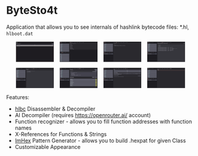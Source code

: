 # ByteSto4t
Application that allows you to see internals of hashlink bytecode files: *.hl, `hlboot.dat`

<div align="center">
  <div style="display: flex; gap: 1rem; justify-content: center; flex-wrap: wrap; margin-bottom: 1rem;">
    <img src="../docs/images/bytesto4t_1.png" width="20%" />
    <img src="../docs/images/bytesto4t_2.png" width="20%" />
    <img src="../docs/images/bytesto4t_3.png" width="20%" />
    <img src="../docs/images/bytesto4t_4.png" width="20%" />
    <img src="../docs/images/bytesto4t_5.png" width="20%" />
    <img src="../docs/images/bytesto4t_6.png" width="20%" />
    <img src="../docs/images/bytesto4t_7.png" width="20%" />
    <img src="../docs/images/bytesto4t_8.png" width="20%" />
  </div>
</div>

Features:
- [hlbc](https://github.com/Gui-Yom/hlbc) Disassembler & Decompiler
- AI Decompiler (requires https://openrouter.ai/ account)
- Function recognizer - allows you to fill function addresses with function names
- X-References for Functions & Strings
- [ImHex](https://github.com/WerWolv/ImHex) Pattern Generator - allows you to build .hexpat for given Class
- Customizable Appearance